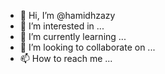 - 👋 Hi, I’m @hamidhzazy
- 👀 I’m interested in ...
- 🌱 I’m currently learning ...
- 💞️ I’m looking to collaborate on ...
- 📫 How to reach me ...

<!---
hamidhzazy/hamidhzazy is a ✨ special ✨ repository because its `README.md` (this file) appears on your GitHub profile.
You can click the Preview link to take a look at your changes.
--->
